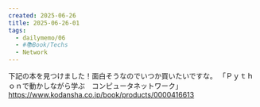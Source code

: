 ```yaml
---
created: 2025-06-26
title: 2025-06-26-01
tags:
  - dailymemo/06
  - #📚Book/Techs 
  - Network
---
```

下記の本を見つけました！面白そうなのでいつか買いたいですな。
「Ｐｙｔｈｏｎで動かしながら学ぶ　コンピュータネットワーク」
https://www.kodansha.co.jp/book/products/0000416613